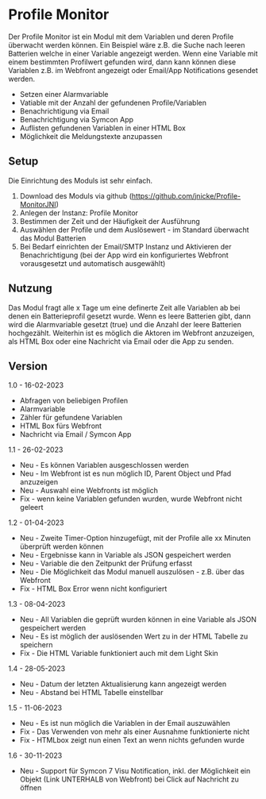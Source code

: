 # Profile Monitor

Der Profile Monitor ist ein Modul mit dem Variablen und deren Profile überwacht werden können. Ein Beispiel wäre z.B. die Suche nach leeren Batterien welche in einer Variable angezeigt werden. Wenn eine Variable mit einem bestimmten Profilwert gefunden wird, dann kann können diese Variablen z.B. im Webfront angezeigt oder Email/App Notifications gesendet werden.

* Setzen einer Alarmvariable
* Vatiable mit der Anzahl der gefundenen Profile/Variablen
* Benachrichtigung via Email 
* Benachrichtigung via Symcon App
* Auflisten gefundenen Variablen in einer HTML Box
* Möglichkeit die Meldungstexte anzupassen

## Setup
Die Einrichtung des Moduls ist sehr einfach. 
1. Download des Moduls via github (https://github.com/jnicke/Profile-MonitorJNI)
2. Anlegen der Instanz: Profile Monitor
3. Bestimmen der Zeit und der Häufigkeit der Ausführung 
4. Auswählen der Profile und dem Auslösewert - im Standard überwacht das Modul Batterien
5. Bei Bedarf einrichten der Email/SMTP Instanz und Aktivieren der Benachrichtigung (bei der App wird ein konfiguriertes Webfront vorausgesetzt und automatisch ausgewählt)


## Nutzung
Das Modul fragt alle x Tage um eine definerte Zeit alle Variablen ab bei denen ein Batterieprofil gesetzt wurde. Wenn es leere Batterien gibt, dann wird die Alarmvariable gesetzt (true) und die Anzahl der leere Batterien hochgezählt. Weiterhin ist es möglich die Aktoren im Webfront anzuzeigen, als HTML Box oder eine Nachricht via Email oder die App zu senden.

## Version
1.0 - 16-02-2023
* Abfragen von beliebigen Profilen
* Alarmvariable
* Zähler für gefundene Variablen
* HTML Box fürs Webfront 
* Nachricht via Email / Symcon App

1.1 - 26-02-2023
* Neu - Es können Variablen ausgeschlossen werden
* Neu - Im Webfront ist es nun möglich ID, Parent Object und Pfad anzuzeigen
* Neu - Auswahl eine Webfronts ist möglich
* Fix - wenn keine Variablen gefunden wurden, wurde Webfront nicht geleert

1.2 - 01-04-2023
* Neu - Zweite Timer-Option hinzugefügt, mit der Profile alle xx Minuten überprüft werden können
* Neu - Ergebnisse kann in Variable als JSON gespeichert werden
* Neu - Variable die den Zeitpunkt der Prüfung erfasst
* Neu - Die Möglichkeit das Modul manuell auszulösen - z.B. über das Webfront
* Fix - HTML Box Error wenn nicht konfiguriert

1.3 - 08-04-2023
* Neu - All Variablen die geprüft wurden können in eine Variable als JSON gespeichert werden
* Neu - Es ist möglich der auslösenden Wert zu in der HTML Tabelle zu speichern
* Fix - Die HTML Variable funktioniert auch mit dem Light Skin

1.4 - 28-05-2023
* Neu - Datum der letzten Aktualisierung kann angezeigt werden
* Neu - Abstand bei HTML Tabelle einstellbar

1.5 - 11-06-2023
* Neu - Es ist nun möglich die Variablen in der Email auszuwählen
* Fix - Das Verwenden von mehr als einer Ausnahme funktionierte nicht
* Fix - HTMLbox zeigt nun einen Text an wenn nichts gefunden wurde

1.6 - 30-11-2023
* Neu - Support für Symcon 7 Visu Notification, inkl. der Möglichkeit ein Objekt (Link UNTERHALB von Webfront) bei Click auf Nachricht zu öffnen
